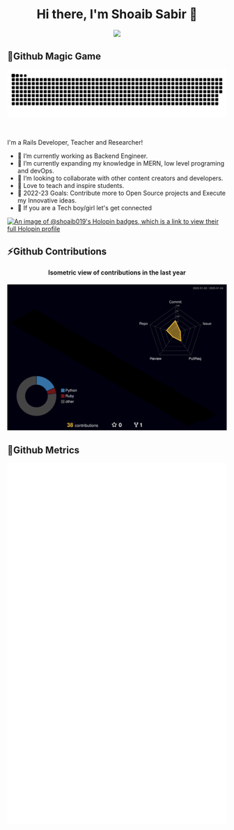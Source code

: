  <div align="center">
    <h1> Hi there, I'm Shoaib Sabir 👋<a href="#"></h1>
  </div>
  
  <p align="center">
<a href="https://github.com/Shoaib19"><img src="https://readme-typing-svg.herokuapp.com?lines=Ruby+on+Rails+Developer;Backend+Engineer;Git+Bash+zsh;Js+developer&center=true&width=500&height=50"></a>

## 🐛Github Magic Game

<p align="center">
  <img src="https://github.com/Shoaib19/Shoaib19/blob/output/github-contribution-grid-snake.svg" alt="snake"></center>
</p>
<br>

I'm a Rails Developer, Teacher and Researcher!
- 🔭 I’m currently working as Backend Engineer.
- 🌱 I’m currently expanding my knowledge in MERN, low level programing and devOps.
- 👯 I’m looking to collaborate with other content creators and developers.
- 📢 Love to teach and inspire students.
- 🥅 2022-23 Goals: Contribute more to Open Source projects and Execute my Innovative ideas.
- 💎 If you are a Tech boy/girl let's get connected

[![An image of @shoaib019's Holopin badges, which is a link to view their full Holopin profile](https://holopin.me/shoaib019)](https://holopin.io/@shoaib019)

## ⚡️Github Contributions
	
<h4 align="center">Isometric view of contributions in the last year</h4>
<p align="center">
	<a href="./profile-3d-contrib/profile-night-rainbow.svg">
		<img width="900em" src="./profile-3d-contrib/profile-night-rainbow.svg">
	</a>
</p>

## 🚀Github Metrics

<p align="center">
	<img width="625em" src="https://github.com/Shoaib19/Shoaib19/blob/main/github-metrics.svg" />
</p>
<!--
**Shoaib19/Shoaib19** is a ✨ _special_ ✨ repository because its `README.md` (this file) appears on your GitHub profile.

Here are some ideas to get you started:

- 🔭 I’m currently working on ...
- 🌱 I’m currently learning ...
- 👯 I’m looking to collaborate on ...
- 🤔 I’m looking for help with ...
- 💬 Ask me about ...
- 📫 How to reach me: ...
- 😄 Pronouns: ...
- ⚡ Fun fact: ...
-->
